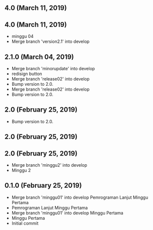 ## 4.0 (March 11, 2019)


## 4.0 (March 11, 2019)
  - minggu 04
  - Merge branch 'version2.1' into develop

## 2.1.0 (March 04, 2019)
  - Merge branch 'minorupdate' into develop
  - redisign button
  - Merge branch 'release02' into develop
  - Bump version to 2.0.
  - Merge branch 'release02' into develop
  - Bump version to 2.0.

## 2.0 (February 25, 2019)
  - Bump version to 2.0.

## 2.0 (February 25, 2019)


## 2.0 (February 25, 2019)
  - Merge branch 'minggu2' into develop
  - Minggu 2

## 0.1.0 (February 25, 2019)
  - Merge branch 'minggu01' into develop Pemrograman Lanjut Minggu Pertama
  - Pemrograman Lanjut Minggu Pertama
  - Merge branch 'minggu01' into develop Minggu Pertama
  - Minggu Pertama
  - Initial commit

